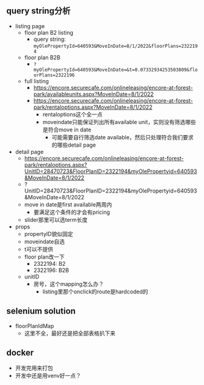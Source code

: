 ## query string分析

* listing page
  * floor plan B2 listing
    * query string: `myOlePropertyId=640593&MoveInDate=8/1/2022&floorPlans=2322194`
  * floor plan B2B
    * `?myOlePropertyId=640593&MoveInDate=&t=0.07332934253503809&floorPlans=2322196`
  * full listing
    * https://encore.securecafe.com/onlineleasing/encore-at-forest-park/availableunits.aspx?MoveInDate=8/1/2022
    * https://encore.securecafe.com/onlineleasing/encore-at-forest-park/rentaloptions.aspx?MoveInDate=8/1/2022
      * rentaloptions这个全一点
      * moveindate只能保证列出所有available unit，实则没有筛选哪些是符合move in date
        * 可能需要自行筛选date available，然后只处理符合我们要求的哪些detail page
* detail page
  * https://encore.securecafe.com/onlineleasing/encore-at-forest-park/rentaloptions.aspx?UnitID=28470723&FloorPlanID=2322194&myOlePropertyid=640593&MoveInDate=8/1/2022
  * ?UnitID=28470723&FloorPlanID=2322194&myOlePropertyid=640593&MoveInDate=8/1/2022
  * move in date是first available两周内
    * 要满足这个条件的才会有pricing
  * slider那里可以选term长度
* props
  * propertyID貌似固定
  * moveindate自选
  * t可以不提供
  * floor plan改一下
    * 2322194: B2
    * 2322196: B2B
  * unitID
    * 房号，这个mapping怎么办？
      * listing里那个onclick的route是hardcoded的

## selenium solution

* floorPlanIdMap
  * 这里不全，最好还是把全部表格扒下来

## docker

* 开发完用来打包 
* 开发中还是用venv好一点？